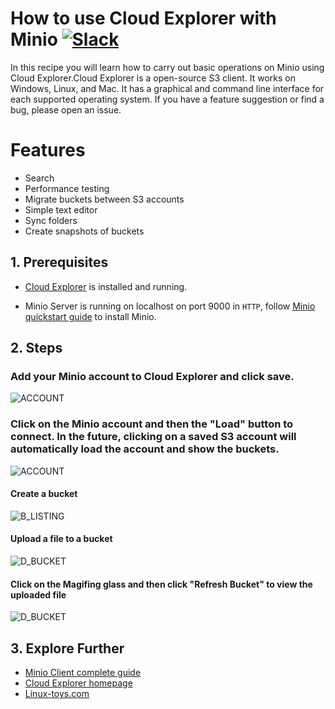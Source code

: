 # How to use Cloud Explorer with Minio [![Slack](https://slack.minio.io/slack?type=svg)](https://slack.minio.io)

In this recipe you will learn how to carry out basic operations on Minio using Cloud Explorer.Cloud Explorer is a open-source S3 client. It works on Windows, Linux, and Mac. It has a graphical and command line interface for each supported operating system. If you have a feature suggestion or find a bug, please open an issue.

# Features

* Search
* Performance testing
* Migrate buckets between S3 accounts
* Simple text editor
* Sync folders
* Create snapshots of buckets

## 1\. Prerequisites

- [Cloud Explorer](https://github.com/rusher81572/cloudExplorer) is installed and running.

- Minio Server is running on localhost on port 9000 in `HTTP`, follow [Minio quickstart guide](https://docs.minio.io/docs/minio-quickstart-guide) to install Minio.


## 2\. Steps

### Add your Minio account to Cloud Explorer and click save.


![ACCOUNT](https://raw.githubusercontent.com/minio/cookbook/master/docs/screenshots/cloudexplorer/cloudexplorer-1.png?raw=true)

### Click on the Minio account and then the "Load" button to connect. In the future, clicking on a saved S3 account will automatically load the account and show the buckets.

![ACCOUNT](https://raw.githubusercontent.com/minio/cookbook/master/docs/screenshots/cloudexplorer/cloudexplorer-2.png?raw=true)


#### Create a bucket

![B_LISTING](https://raw.githubusercontent.com/minio/cookbook/master/docs/screenshots/cloudexplorer/cloudexplorer-3.png?raw=true)

#### Upload a file to a bucket

![D_BUCKET](https://raw.githubusercontent.com/minio/cookbook/master/docs/screenshots/cloudexplorer/cloudexplorer-4.png?raw=true)

#### Click on the Magifing glass and then click "Refresh Bucket" to view the uploaded file

![D_BUCKET](https://raw.githubusercontent.com/minio/cookbook/master/docs/screenshots/cloudexplorer/cloudexplorer-6.png?raw=true)


## 3\. Explore Further

- [Minio Client complete guide](https://docs.minio.io/docs/minio-client-complete-guide)
- [Cloud Explorer homepage](https://github.com/rusher81572/cloudExplorer)
- [Linux-toys.com](https://www.linux-toys.com/?page_id=211)
